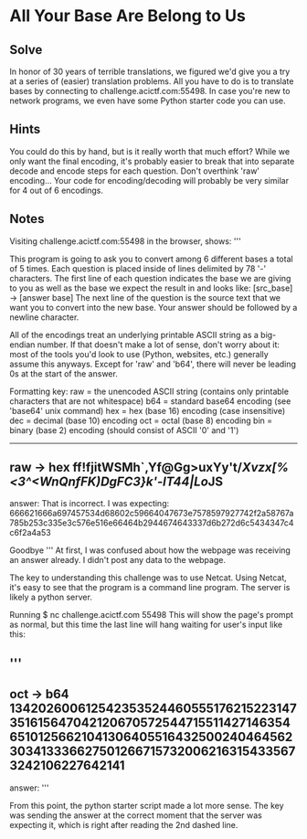 # All Your Base Are Belong to Us

## Solve
In honor of 30 years of terrible translations, we figured we'd give you a try at a series of (easier) translation problems. All you have to do is to translate bases by connecting to challenge.acictf.com:55498. In case you're new to network programs, we even have some Python starter code you can use.

## Hints
You could do this by hand, but is it really worth that much effort?
While we only want the final encoding, it's probably easier to break that into separate decode and encode steps for each question.
Don't overthink 'raw' encoding...
Your code for encoding/decoding will probably be very similar for 4 out of 6 encodings.

## Notes
Visiting challenge.acictf.com:55498 in the browser, shows:
'''

  This program is going to ask you to convert among 6 different bases a total
  of 5 times.  Each question is placed inside of lines delimited by 78
  '-' characters.  The first line of each question indicates the base we are
  giving to you as well as the base we expect the result in and looks like:
          [src_base] -> [answer base]
  The next line of the question is the source text that we want you to convert
  into the new base. Your answer should be followed by a newline character.

  All of the encodings treat an underlying printable ASCII string as a
  big-endian number.  If that doesn't make a lot of sense, don't worry about
  it: most of the tools you'd look to use (Python, websites, etc.) generally
  assume this anyways.  Except for 'raw' and 'b64', there will never be
  leading 0s at the start of the answer.

  Formatting key:
          raw = the unencoded ASCII string (contains only printable characters
                    that are not whitespace)
          b64 = standard base64 encoding (see 'base64' unix command)
          hex = hex (base 16) encoding (case insensitive)
          dec = decimal (base 10) encoding
          oct = octal (base 8) encoding
          bin = binary (base 2) encoding (should consist of ASCII '0' and '1')
    
------------------------------------------------------------------------------
raw -> hex
ff!fjitWSMh`,Yf@Gg>uxYy't/*Xvzx[%<3^<WnQnfFK)DgFC3}k'-lT44|Lo*JS
------------------------------------------------------------------------------
answer: That is incorrect.  I was expecting:
666621666a697457534d68602c59664047673e7578597927742f2a58767a785b253c335e3c576e516e66464b2944674643337d6b272d6c5434347c4c6f2a4a53

Goodbye
'''
At first, I was confused about how the webpage was receiving an answer already. I didn't post any data to the webpage. 

The key to understanding this challenge was to use Netcat. Using Netcat, it's easy to see that the program is a command line program. The server is likely a python server. 

Running
$ nc challenge.acictf.com 55498
This will show the page's prompt as normal, but this time the last line will hang waiting for user's input like this:

'''
------------------------------------------------------------------------------
oct -> b64
134202600612542353524460555176215223147351615647042120670572544715511427146354651012566210413064055164325002404645623034133366275012667157320062163154335673242106227642141
------------------------------------------------------------------------------
answer: 
'''

From this point, the python starter script made a lot more sense. The key was sending the answer at the correct moment that the server was expecting it, which is right after reading the 2nd dashed line.